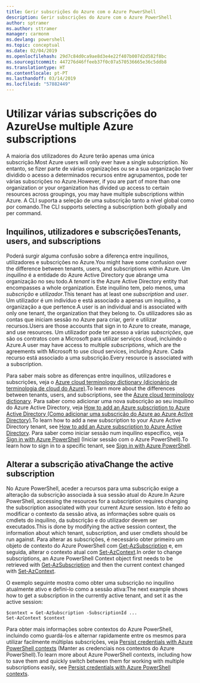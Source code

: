 ```yaml
---
title: Gerir subscrições do Azure com o Azure PowerShell
description: Gerir subscrições do Azure com o Azure PowerShell
author: sptramer
ms.author: sttramer
manager: carmonm
ms.devlang: powershell
ms.topic: conceptual
ms.date: 02/04/2019
ms.openlocfilehash: 29d7c84d0ca9ae8d3e4e22f407b007d2d582f8bc
ms.sourcegitcommit: 447276d46ffeeb37f0c07a570536665e36c5ddb8
ms.translationtype: HT
ms.contentlocale: pt-PT
ms.lasthandoff: 03/14/2019
ms.locfileid: "57882449"
---
```

# <a name="use-multiple-azure-subscriptions"></a><span data-ttu-id="84ac2-103">Utilizar várias subscrições do Azure</span><span class="sxs-lookup"><span data-stu-id="84ac2-103">Use multiple Azure subscriptions</span></span>

<span data-ttu-id="84ac2-104">A maioria dos utilizadores do Azure terão apenas uma única subscrição.</span><span class="sxs-lookup"><span data-stu-id="84ac2-104">Most Azure users will only ever have a single subscription.</span></span> <span data-ttu-id="84ac2-105">No entanto, se fizer parte de várias organizações ou se a sua organização tiver dividido o acesso a determinados recursos entre agrupamentos, pode ter várias subscrições no Azure.</span><span class="sxs-lookup"><span data-stu-id="84ac2-105">However, if you are part of more than one organization or your organization has divided up access to certain resources across groupings, you may have multiple subscriptions within Azure.</span></span> <span data-ttu-id="84ac2-106">A CLI suporta a seleção de uma subscrição tanto a nível global como por comando.</span><span class="sxs-lookup"><span data-stu-id="84ac2-106">The CLI supports selecting a subscription both globally and per command.</span></span>

## <a name="tenants-users-and-subscriptions"></a><span data-ttu-id="84ac2-107">Inquilinos, utilizadores e subscrições</span><span class="sxs-lookup"><span data-stu-id="84ac2-107">Tenants, users, and subscriptions</span></span>

<span data-ttu-id="84ac2-108">Poderá surgir alguma confusão sobre a diferença entre inquilinos, utilizadores e subscrições no Azure.</span><span class="sxs-lookup"><span data-stu-id="84ac2-108">You might have some confusion over the difference between tenants, users, and subscriptions within Azure.</span></span> <span data-ttu-id="84ac2-109">Um _inquilino_ é a entidade do Azure Active Directory que abrange uma organização no seu todo.</span><span class="sxs-lookup"><span data-stu-id="84ac2-109">A _tenant_ is the Azure Active Directory entity that encompasses a whole organization.</span></span> <span data-ttu-id="84ac2-110">Este inquilino tem, pelo menos, uma _subscrição_ e _utilizador_.</span><span class="sxs-lookup"><span data-stu-id="84ac2-110">This tenant has at least one _subscription_ and _user_.</span></span> <span data-ttu-id="84ac2-111">Um utilizador é um indivíduo e está associado a apenas um inquilino, a organização a que pertence.</span><span class="sxs-lookup"><span data-stu-id="84ac2-111">A user is an individual and is associated with only one tenant, the organization that they belong to.</span></span> <span data-ttu-id="84ac2-112">Os utilizadores são as contas que iniciam sessão no Azure para criar, gerir e utilizar recursos.</span><span class="sxs-lookup"><span data-stu-id="84ac2-112">Users are those accounts that sign in to Azure to create, manage, and use resources.</span></span>
<span data-ttu-id="84ac2-113">Um utilizador pode ter acesso a várias _subscrições_, que são os contratos com a Microsoft para utilizar serviços cloud, incluindo o Azure.</span><span class="sxs-lookup"><span data-stu-id="84ac2-113">A user may have access to multiple _subscriptions_, which are the agreements with Microsoft to use cloud services, including Azure.</span></span> <span data-ttu-id="84ac2-114">Cada recurso está associado a uma subscrição.</span><span class="sxs-lookup"><span data-stu-id="84ac2-114">Every resource is associated with a subscription.</span></span>

<span data-ttu-id="84ac2-115">Para saber mais sobre as diferenças entre inquilinos, utilizadores e subscrições, veja o [Azure cloud terminology dictionary (dicionário de terminologia de cloud do Azure)](/azure/azure-glossary-cloud-terminology).</span><span class="sxs-lookup"><span data-stu-id="84ac2-115">To learn more about the differences between tenants, users, and subscriptions, see the [Azure cloud terminology dictionary](/azure/azure-glossary-cloud-terminology).</span></span>  <span data-ttu-id="84ac2-116">Para saber como adicionar uma nova subscrição ao seu inquilino do Azure Active Directory, veja [How to add an Azure subscription to Azure Active Directory (Como adicionar uma subscrição do Azure ao Azure Active Directory)](/azure/active-directory/active-directory-how-subscriptions-associated-directory).</span><span class="sxs-lookup"><span data-stu-id="84ac2-116">To learn how to add a new subscription to your Azure Active Directory tenant, see [How to add an Azure subscription to Azure Active Directory](/azure/active-directory/active-directory-how-subscriptions-associated-directory).</span></span>
<span data-ttu-id="84ac2-117">Para saber como iniciar sessão num inquilino específico, veja [Sign in with Azure PowerShell](/powershell/azure/authenticate-azureps) (Iniciar sessão com o Azure PowerShell).</span><span class="sxs-lookup"><span data-stu-id="84ac2-117">To learn how to sign in to a specific tenant, see [Sign in with Azure PowerShell](/powershell/azure/authenticate-azureps).</span></span>

## <a name="change-the-active-subscription"></a><span data-ttu-id="84ac2-118">Alterar a subscrição ativa</span><span class="sxs-lookup"><span data-stu-id="84ac2-118">Change the active subscription</span></span>

<span data-ttu-id="84ac2-119">No Azure PowerShell, aceder a recursos para uma subscrição exige a alteração da subscrição associada à sua sessão atual do Azure.</span><span class="sxs-lookup"><span data-stu-id="84ac2-119">In Azure PowerShell, accessing the resources for a subscription requires changing the subscription associated with your current Azure session.</span></span>
<span data-ttu-id="84ac2-120">Isto é feito ao modificar o contexto da sessão ativa, as informações sobre quais os cmdlets do inquilino, da subscrição e do utilizador devem ser executados.</span><span class="sxs-lookup"><span data-stu-id="84ac2-120">This is done by modifying the active session context, the information about which tenant, subscription, and user cmdlets should be run against.</span></span>
<span data-ttu-id="84ac2-121">Para alterar as subscrições, é necessário obter primeiro um objeto de contexto do Azure PowerShell com [Get-AzSubscription](/powershell/module/az.accounts/get-azsubscription) e, em seguida, alterar o contexto atual com [Set-AzContext](/powershell/module/az.accounts/set-azcontext).</span><span class="sxs-lookup"><span data-stu-id="84ac2-121">In order to change subscriptions, an Azure PowerShell Context object first needs to be retrieved with [Get-AzSubscription](/powershell/module/az.accounts/get-azsubscription) and then the current context changed with [Set-AzContext](/powershell/module/az.accounts/set-azcontext).</span></span>

<span data-ttu-id="84ac2-122">O exemplo seguinte mostra como obter uma subscrição no inquilino atualmente ativo e defini-lo como a sessão ativa:</span><span class="sxs-lookup"><span data-stu-id="84ac2-122">The next example shows how to get a subscription in the currently active tenant, and set it as the active session:</span></span>

```powershell-interactive
$context = Get-AzSubscription -SubscriptionId ...
Set-AzContext $context
```

<span data-ttu-id="84ac2-123">Para obter mais informações sobre contextos do Azure PowerShell, incluindo como guardá-los e alternar rapidamente entre os mesmos para utilizar facilmente múltiplas subscrições, veja [Persist credentials with Azure PowerShell contexts](context-persistence.md) (Manter as credenciais nos contextos do Azure PowerShell).</span><span class="sxs-lookup"><span data-stu-id="84ac2-123">To learn more about Azure PowerShell contexts, including how to save them and quickly switch between them for working with multiple subscriptions easily, see [Persist credentials with Azure PowerShell contexts](context-persistence.md).</span></span>
